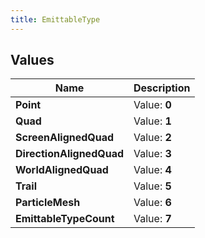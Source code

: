 ```yaml
---
title: EmittableType
---
```


## Values

| Name | Description |
| ---- | ----------- |
| **Point** | Value: **0** |
| **Quad** | Value: **1** |
| **ScreenAlignedQuad** | Value: **2** |
| **DirectionAlignedQuad** | Value: **3** |
| **WorldAlignedQuad** | Value: **4** |
| **Trail** | Value: **5** |
| **ParticleMesh** | Value: **6** |
| **EmittableTypeCount** | Value: **7** |

